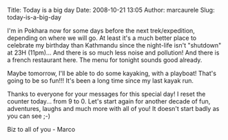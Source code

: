 Title: Today is a big day
Date: 2008-10-21 13:05
Author: marcaurele
Slug: today-is-a-big-day

I'm in Pokhara now for some days before the next trek/expedition,
depending on where we will go. At least it's a much better place to
celebrate my birthday than Kathmandu since the night-life isn't
"shutdown" at 23H (11pm)... And there is so much less noise and
pollution! And there is a french restaurant here. The menu for tonight
sounds good already.

</p>

Maybe tomorrow, I'll be able to do some kayaking, with a playboat!
That's going to be so fun!!! It's been a long time since my last kayak
run.

</p>

Thanks to everyone for your messages for this special day! I reset the
counter today... from 9 to 0. Let's start again for another decade of
fun, adventures, laughs and much more with all of you! It doesn't start
badly as you can see ;-)

</p>

Biz to all of you - Marco

</p>

